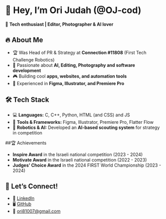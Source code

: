 # 👋 Hey, I’m Ori Judah (@OJ-cod)
🚀 **Tech enthusiast | Editor, Photographer & AI lover**  

## 🔥 About Me  
- 🏆 Was Head of PR & Strategy at **Connection #11808** (First Tech Challenge Robotics)  
- 🧠 Passionate about **AI, Editing, Photography and software development**  
- 🎮 Building cool **apps, websites, and automation tools**  
- 🎨 Experienced in **Figma, Illustrator, and Premiere Pro**  

## 🛠 Tech Stack  
- 💻 **Languages:** C, C++, Python, HTML (and CSS) and JS  
- 🔧 **Tools & Frameworks:** Figma, Illustrator, Premiere Pro, Flatter Flow  
- 🤖 **Robotics & AI:** Developed an **AI-based scouting system** for strategy in competition  

##🏆 Achievements  
- **Inspire Award** in the Israeli national competition (2023 - 2024)
- **Motivate Award** in the Israeli national competition (2022 - 2023)
- **Judges' Choice Award** in the 2024 FIRST World Championship (2023 - 2024)

## 🤝 Let’s Connect!  
- 💼 [LinkedIn](https://www.linkedin.com/in/ori-j)  
- 🖥️ [GitHub](https://github.com/OJ-cod)  
- 📧 ori81007@gmail.com  
